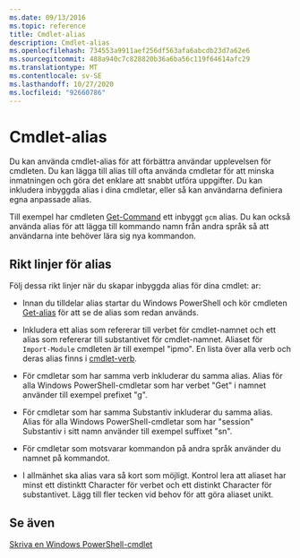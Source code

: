 ```yaml
---
ms.date: 09/13/2016
ms.topic: reference
title: Cmdlet-alias
description: Cmdlet-alias
ms.openlocfilehash: 734553a9911aef256df563afa6abcdb23d7a62e6
ms.sourcegitcommit: 488a940c7c828820b36a6ba56c119f64614afc29
ms.translationtype: MT
ms.contentlocale: sv-SE
ms.lasthandoff: 10/27/2020
ms.locfileid: "92660786"
---
```

# <a name="cmdlet-aliases"></a>Cmdlet-alias

Du kan använda cmdlet-alias för att förbättra användar upplevelsen för cmdleten. Du kan lägga till alias till ofta använda cmdletar för att minska inmatningen och göra det enklare att snabbt utföra uppgifter. Du kan inkludera inbyggda alias i dina cmdletar, eller så kan användarna definiera egna anpassade alias.

Till exempel har cmdleten [Get-Command](/powershell/module/microsoft.powershell.core/get-command) ett inbyggt `gcm` alias. Du kan också använda alias för att lägga till kommando namn från andra språk så att användarna inte behöver lära sig nya kommandon.

## <a name="alias-guidelines"></a>Rikt linjer för alias

Följ dessa rikt linjer när du skapar inbyggda alias för dina cmdlet: ar:

- Innan du tilldelar alias startar du Windows PowerShell och kör cmdleten [Get-alias](/powershell/module/Microsoft.PowerShell.Utility/Get-Alias) för att se de alias som redan används.

- Inkludera ett alias som refererar till verbet för cmdlet-namnet och ett alias som refererar till substantivet för cmdlet-namnet. Aliaset för `Import-Module` cmdleten är till exempel "ipmo". En lista över alla verb och deras alias finns i [cmdlet-verb](./approved-verbs-for-windows-powershell-commands.md).

- För cmdletar som har samma verb inkluderar du samma alias. Alias för alla Windows PowerShell-cmdletar som har verbet "Get" i namnet använder till exempel prefixet "g".

- För cmdletar som har samma Substantiv inkluderar du samma alias. Alias för alla Windows PowerShell-cmdletar som har "session" Substantiv i sitt namn använder till exempel suffixet "sn".

- För cmdletar som motsvarar kommandon på andra språk använder du namnet på kommandot.

- I allmänhet ska alias vara så kort som möjligt. Kontrol lera att aliaset har minst ett distinktt Character för verbet och ett distinkt Character för substantivet. Lägg till fler tecken vid behov för att göra aliaset unikt.

## <a name="see-also"></a>Se även

[Skriva en Windows PowerShell-cmdlet](./writing-a-windows-powershell-cmdlet.md)
